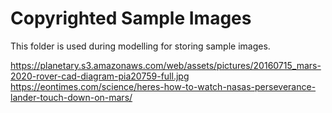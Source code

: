 # Copyrighted Sample Images

This folder is used during modelling for storing sample images.

https://planetary.s3.amazonaws.com/web/assets/pictures/20160715_mars-2020-rover-cad-diagram-pia20759-full.jpg
https://eontimes.com/science/heres-how-to-watch-nasas-perseverance-lander-touch-down-on-mars/

